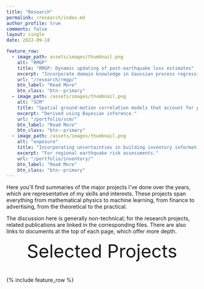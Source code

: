 ```yaml
---
title: "Research"
permalink: /research/index.md
author_profile: true
comments: false
layout: single
date: 2022-09-18

feature_row:
  - image_path: assets/images/thumbnail.png
    alt: "RMGP"
    title: "RMGP: Dynamic updating of post-earthquake loss estimates"
    excerpt: "Incorporate domain knowledge in Gaussian process regression."
    url: "/research/rmgp/"
    btn_label: "Read More"
    btn_class: "btn--primary"	
  - image_path: /assets/images/thumbnail.png
    alt: "SCM"
    title: "Spatial ground-motion correlation models that account for path and site effects"
    excerpt: "Derived using Bayesian inference."
    url: "/portfolio/scm/"
    btn_label: "Read More"
    btn_class: "btn--primary"	
  - image_path: /assets/images/thumbnail.png
    alt: "exposure"
    title: "Incorporating uncertainties in building inventory information"
    excerpt: "For regional earthquake risk assessments."
    url: "/portfolio/inventory/"
    btn_label: "Read More"
    btn_class: "btn--primary"
---
```


Here you'll find summaries of the major projects I've done over the years, which
are representative of my skills and interests. These projects span everything
from mathematical physics to machine learning, from finance to advertising, from
the theoretical to the practical.

The discussion here is generally non-technical; for the research projects,
related publications are linked in the corresponding files. There are also links to
documents at the top of each page, which offer more depth. 

<div style="margin-bottom:1cm" align="center"><font size="55">Selected Projects</font></div>

{% include feature_row %}

